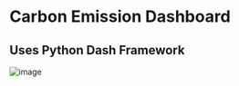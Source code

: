 # Carbon Emission Dashboard
## Uses Python Dash Framework

![image](https://github.com/digiyogi-solutions/scam_reporter/assets/4192713/f6ffd73e-7833-4fb8-8af9-50e3d72cb78c)
